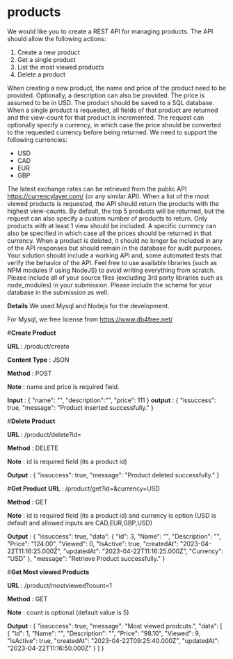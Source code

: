 # products
We would like you to create a REST API for managing products. The API should allow the following actions:
  1. Create a new product
  2. Get a single product
  3. List the most viewed products
  4. Delete a product
  
When creating a new product, the name and price of the product need to be provided. Optionally, a description can also be provided. The
price is assumed to be in USD. The product should be saved to a SQL database.
When a single product is requested, all fields of that product are returned and the view-count for that product is incremented. The request can
optionally specify a currency, in which case the price should be converted to the requested currency before being returned. We need to support
the following currencies:
  * USD
  * CAD
  * EUR
  * GBP
  
The latest exchange rates can be retrieved from the public API https://currencylayer.com/ (or any similar API).
When a list of the most viewed products is requested, the API should return the products with the highest view-counts. By default, the top 5
products will be returned, but the request can also specify a custom number of products to return. Only products with at least 1 view should be
included. A specific currency can also be specified in which case all the prices should be returned in that currency.
When a product is deleted, it should no longer be included in any of the API responses but should remain in the database for audit purposes.
Your solution should include a working API and, some automated tests that verify the behavior of the API. Feel free to use available libraries
(such as NPM modules if using NodeJS) to avoid writing everything from scratch.
Please include all of your source files (excluding 3rd party libraries such as node_modules) in your submission. Please include the schema for
your database in the submission as well.

**Details**
We used Mysql and Nodejs for the development.

For Mysql, we free license from https://www.db4free.net/

#**Create Product**

**URL** : /product/create

**Content Type** : JSON

**Method** : POST

**Note** : name and price is required field. 

**Input** : {
    "name": "<sample product name>",
    "description":"<product description>",
    "price": 111
}
**output** : {
    "issuccess": true,
    "message": "Product inserted successfully."
}

#**Delete Product**
  
**URL** : /product/delete?id=<any product id>
  
**Method** : DELETE
  
**Note** : id is required field (its a product id)
  
**Output** : {
    "issuccess": true,
    "message": "Product deleted successfully."
}

#**Get Product**
**URL** : /product/get?id=<any product id>&currency=USD
  
**Method** : GET
  
**Note** : id is required field (its a product id) and currency is option (USD is default and allowed inputs are CAD,EUR,GBP,USD)
  
**Output** : {
    "issuccess": true,
    "data": {
        "Id": 3,
        "Name": "<product name>",
        "Description": "<product description>",
        "Price": "124.00",
        "Viewed": 0,
        "IsActive": true,
        "createdAt": "2023-04-22T11:16:25.000Z",
        "updatedAt": "2023-04-22T11:16:25.000Z",
        "Currency": "USD"
    },
    "message": "Retrieve Product successfully."
}

#**Get Most viewed Products**
  
**URL** : /product/mostviewed?count=1
  
**Method** : GET
  
**Note** : count is optional (default value is 5)
  
**Output** : {
    "issuccess": true,
    "message": "Most viewed prodcuts.",
    "data": [
        {
            "Id": 1,
            "Name": "<product name>",
            "Description": "<product description>",
            "Price": "98.10",
            "Viewed": 9,
            "IsActive": true,
            "createdAt": "2023-04-22T09:25:40.000Z",
            "updatedAt": "2023-04-22T11:16:50.000Z"
        }
    ]
}
